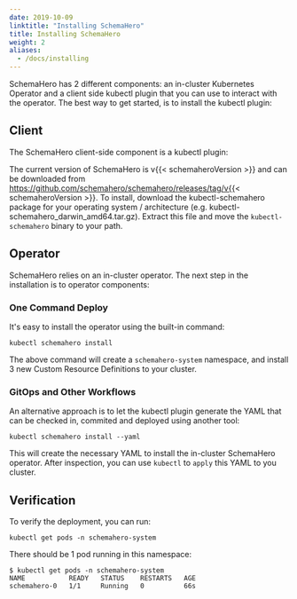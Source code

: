 ```yaml
---
date: 2019-10-09
linktitle: "Installing SchemaHero"
title: Installing SchemaHero
weight: 2
aliases:
  - /docs/installing
---
```



SchemaHero has 2 different components: an in-cluster Kubernetes Operator and a client side kubectl plugin that you can use to interact with the operator. 
The best way to get started, is to install the kubectl plugin:

## Client

The SchemaHero client-side component is a kubectl plugin:

The current version of SchemaHero is v{{< schemaheroVersion >}} and can be downloaded from https://github.com/schemahero/schemahero/releases/tag/v{{< schemaheroVersion >}}. 
To install, download the kubectl-schemahero package for your operating system / architecture (e.g. kubectl-schemahero_darwin_amd64.tar.gz). Extract this file and move the `kubectl-schemahero` binary to your path.

## Operator

SchemaHero relies on an in-cluster operator. 
The next step in the installation is to operator components:

### One Command Deploy

It's easy to install the operator using the built-in command:

```shell
kubectl schemahero install
```

The above command will create a `schemahero-system` namespace, and install 3 new Custom Resource Definitions to your cluster.

### GitOps and Other Workflows

An alternative approach is to let the kubectl plugin generate the YAML that can be checked in, commited and deployed using another tool:

```shell
kubectl schemahero install --yaml
```

This will create the necessary YAML to install the in-cluster SchemaHero operator. 
After inspection, you can use `kubectl` to `apply` this YAML to you cluster.

## Verification

To verify the deployment, you can run:

```shell
kubectl get pods -n schemahero-system
```

There should be 1 pod running in this namespace:

```shell
$ kubectl get pods -n schemahero-system
NAME           READY   STATUS    RESTARTS   AGE
schemahero-0   1/1     Running   0          66s
```
